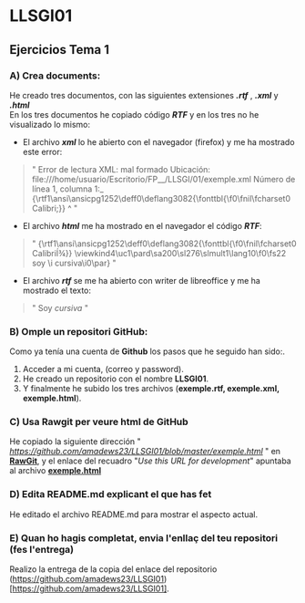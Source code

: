 # LLSGI01
## Ejercicios Tema 1

### A) Crea documents:
He creado tres documentos, con las siguientes extensiones **_.rtf_** , **_.xml_** y **_.html_**   
En los tres documentos he copiado código **_RTF_** y en los tres no he visualizado lo mismo:  
* El archivo **_xml_** lo he abierto con el navegador (firefox) y me ha mostrado este error:  
>" Error de lectura XML: mal formado Ubicación: file:///home/usuario/Escritorio/FP__/LLSGI/01/exemple.xml Número de línea 1, columna 1:_  {\rtf1\ansi\ansicpg1252\deff0\deflang3082{\fonttbl{\f0\fnil\fcharset0 Calibri;}} ^ "    
* El archivo **_html_** me ha mostrado en el navegador el código **_RTF_**:
>" {\rtf1\ansi\ansicpg1252\deff0\deflang3082{\fonttbl{\f0\fnil\fcharset0 CalibriÍ¾}} \viewkind4\uc1\pard\sa200\sl276\slmult1\lang10\f0\fs22 soy \i cursiva\i0\par} "
* El archivo **_rtf_** se me ha abierto con writer de libreoffice y me ha mostrado el texto: 
>" Soy _cursiva_ "
### B) Omple un repositori GitHub:
Como ya tenía una cuenta de **Github** los pasos que he seguido han sido:.  
1. Acceder a mi cuenta, (correo y password).  
2. He creado un repositorio con el nombre **LLSGI01**. 
3. Y finalmente he subido los tres archivos (**exemple.rtf, exemple.xml, exemple.html**).
### C) Usa Rawgit per veure html de GitHub
He copiado la siguiente dirección " _https://github.com/amadews23/LLSGI01/blob/master/exemple.html_ " en [**RawGit**]( https://rawgit.com/), y el enlace del recuadro "_Use this URL for development_" apuntaba al archivo [**exemple.html**](https://rawgit.com/amadews23/LLSGI01/master/exemple.html)    
### D) Edita README.md explicant el que has fet
He editado el archivo README.md para mostrar el aspecto actual.
### E) Quan ho hagis completat, envia l'enllaç del teu repositori (fes l'entrega)
Realizo la entrega de la copia del enlace del repositorio (https://github.com/amadews23/LLSGI01)[https://github.com/amadews23/LLSGI01].
